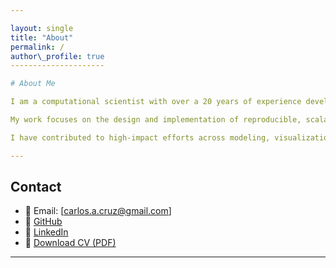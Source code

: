 ```yaml
---

layout: single
title: "About"
permalink: /
author\_profile: true
---------------------

# About Me

I am a computational scientist with over a 20 years of experience developing tools and workflows for Earth system modeling and analysis. Currently, I serve as Chief Scientific Programmer Analyst with Science Systems and Applications, Inc. (SSAI), supporting the NASA Goddard Space Flight Center (GSFC).

My work focuses on the design and implementation of reproducible, scalable software systems to support climate and weather modeling, including the NASA Unified WRF (NU-WRF) framework. I am also the architect and lead developer of **eViz**, a Python-based visualization toolkit for model diagnostics and data exploration.

I have contributed to high-impact efforts across modeling, visualization, and high-performance computing, and have experience mentoring interns and junior scientists, and teaching university-level courses on scientific computing and simulation.

---
```


## Contact

* 📧 Email: \[[carlos.a.cruz@gmail.com](carlos.a.cruz@gmail.com)]
* 🔗 [GitHub](https://github.com/cacruz)
* 💼 [LinkedIn](https://www.linkedin.com/in/carlos-cruz-0844b79)
* 📄 [Download CV (PDF)](/assets/files/carlos_cruz_cv.pdf)

---

